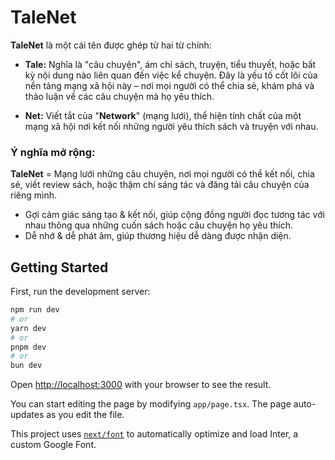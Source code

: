 # **TaleNet**

**TaleNet** là một cái tên được ghép từ hai từ chính:

- **Tale:** Nghĩa là "câu chuyện", ám chỉ sách, truyện, tiểu thuyết, hoặc bất kỳ nội dung nào liên quan đến việc kể chuyện. Đây là yếu tố cốt lõi của nền tảng mạng xã hội này – nơi mọi người có thể chia sẻ, khám phá và thảo luận về các câu chuyện mà họ yêu thích.

- **Net:** Viết tắt của "**Network**" (mạng lưới), thể hiện tính chất của một mạng xã hội nơi kết nối những người yêu thích sách và truyện với nhau.

### **Ý nghĩa mở rộng:**

**TaleNet** = Mạng lưới những câu chuyện, nơi mọi người có thể kết nối, chia sẻ, viết review sách, hoặc thậm chí sáng tác và đăng tải câu chuyện của riêng mình.

- Gợi cảm giác sáng tạo & kết nối, giúp cộng đồng người đọc tương tác với nhau thông qua những cuốn sách hoặc câu chuyện họ yêu thích.
- Dễ nhớ & dễ phát âm, giúp thương hiệu dễ dàng được nhận diện.

## Getting Started

First, run the development server:

```bash
npm run dev
# or
yarn dev
# or
pnpm dev
# or
bun dev
```

Open [http://localhost:3000](http://localhost:3000) with your browser to see the result.

You can start editing the page by modifying `app/page.tsx`. The page auto-updates as you edit the file.

This project uses [`next/font`](https://nextjs.org/docs/basic-features/font-optimization) to automatically optimize and load Inter, a custom Google Font.
